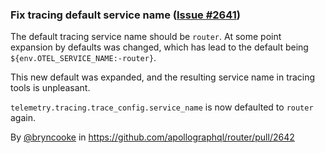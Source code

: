 ### Fix tracing default service name ([Issue #2641](https://github.com/apollographql/router/issues/2641))

The default tracing service name should be `router`. At some point expansion by defaults was changed, which has lead to the default being `${env.OTEL_SERVICE_NAME:-router}`.

This new default was expanded, and the resulting service name in tracing tools is unpleasant.

`telemetry.tracing.trace_config.service_name` is now defaulted to `router` again.

By [@bryncooke](https://github.com/bryncooke) in https://github.com/apollographql/router/pull/2642
